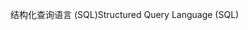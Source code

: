 <span data-ttu-id="e62a5-101">结构化查询语言 (SQL)</span><span class="sxs-lookup"><span data-stu-id="e62a5-101">Structured Query Language (SQL)</span></span>
